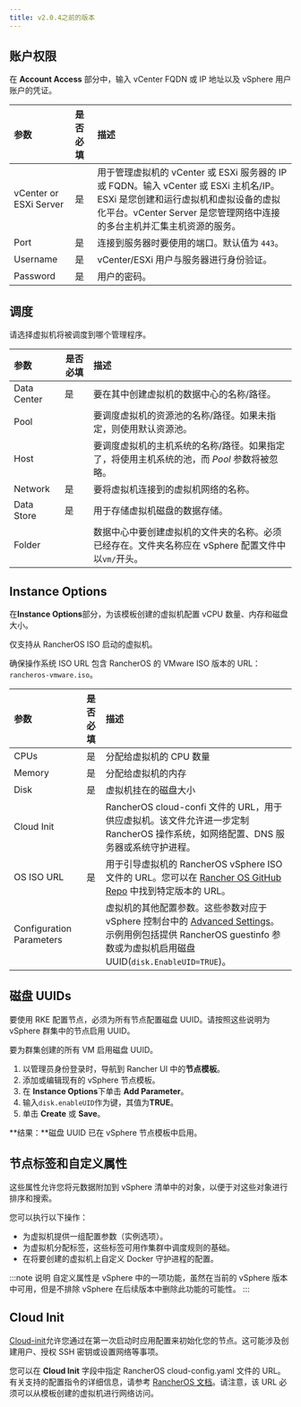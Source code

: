 ```yaml
---
title: v2.0.4之前的版本
---
```


## 账户权限

在 **Account Access** 部分中，输入 vCenter FQDN 或 IP 地址以及 vSphere 用户账户的凭证。

| 参数                   | 是否必填 | 描述                                                                                                                                                                                                     |
| :--------------------- | :------- | :------------------------------------------------------------------------------------------------------------------------------------------------------------------------------------------------------- |
| vCenter or ESXi Server | 是       | 用于管理虚拟机的 vCenter 或 ESXi 服务器的 IP 或 FQDN。输入 vCenter 或 ESXi 主机名/IP。ESXi 是您创建和运行虚拟机和虚拟设备的虚拟化平台。vCenter Server 是您管理网络中连接的多台主机并汇集主机资源的服务。 |
| Port                   | 是       | 连接到服务器时要使用的端口。默认值为 `443`。                                                                                                                                                             |
| Username               | 是       | vCenter/ESXi 用户与服务器进行身份验证。                                                                                                                                                                  |
| Password               | 是       | 用户的密码。                                                                                                                                                                                             |

## 调度

请选择虚拟机将被调度到哪个管理程序。

| 参数        | 是否必填 | 描述                                                                                               |
| :---------- | -------- | :------------------------------------------------------------------------------------------------- |
| Data Center | 是       | 要在其中创建虚拟机的数据中心的名称/路径。                                                          |
| Pool        |          | 要调度虚拟机的资源池的名称/路径。如果未指定，则使用默认资源池。                                    |
| Host        |          | 要调度虚拟机的主机系统的名称/路径。如果指定了，将使用主机系统的池，而 _Pool_ 参数将被忽略。        |
| Network     | 是       | 要将虚拟机连接到的虚拟机网络的名称。                                                               |
| Data Store  | 是       | 用于存储虚拟机磁盘的数据存储。                                                                     |
| Folder      |          | 数据中心中要创建虚拟机的文件夹的名称。必须已经存在。文件夹名称应在 vSphere 配置文件中以`vm/`开头。 |

## Instance Options

在**Instance Options**部分，为该模板创建的虚拟机配置 vCPU 数量、内存和磁盘大小。

仅支持从 RancherOS ISO 启动的虚拟机。

确保操作系统 ISO URL 包含 RancherOS 的 VMware ISO 版本的 URL：`rancheros-vmware.iso`。

| 参数                     | 是否必填 | 描述                                                                                                                                                                                                            |
| :----------------------- | :------: | :-------------------------------------------------------------------------------------------------------------------------------------------------------------------------------------------------------------- |
| CPUs                     |    是    | 分配给虚拟机的 CPU 数量                                                                                                                                                                                         |
| Memory                   |    是    | 分配给虚拟机的内存                                                                                                                                                                                              |
| Disk                     |    是    | 虚拟机挂在的磁盘大小                                                                                                                                                                                            |
| Cloud Init               |          | RancherOS cloud-confi 文件的 URL，用于供应虚拟机。该文件允许进一步定制 RancherOS 操作系统，如网络配置、DNS 服务器或系统守护进程。                                                                               |
| OS ISO URL               |    是    | 用于引导虚拟机的 RancherOS vSphere ISO 文件的 URL。您可以在 [Rancher OS GitHub Repo](https://github.com/rancher/os) 中找到特定版本的 URL。                                                                      |
| Configuration Parameters |          | 虚拟机的其他配置参数。这些参数对应于 vSphere 控制台中的 [Advanced Settings](https://kb.vmware.com/s/article/1016098)。示例用例包括提供 RancherOS guestinfo 参数或为虚拟机启用磁盘 UUID(`disk.EnableUID=TRUE`)。 |

## 磁盘 UUIDs

要使用 RKE 配置节点，必须为所有节点配置磁盘 UUID。请按照这些说明为 vSphere 群集中的节点启用 UUID。

要为群集创建的所有 VM 启用磁盘 UUID。

1. 以管理员身份登录时，导航到 Rancher UI 中的**节点模板**。
2. 添加或编辑现有的 vSphere 节点模板。
3. 在 **Instance Options**下单击 **Add Parameter**。
4. 输入`disk.enableUID`作为键，其值为**TRUE**。
5. 单击 **Create** 或 **Save**。

**结果：**磁盘 UUID 已在 vSphere 节点模板中启用。

## 节点标签和自定义属性

这些属性允许您将元数据附加到 vSphere 清单中的对象，以便于对这些对象进行排序和搜索。

您可以执行以下操作：

- 为虚拟机提供一组配置参数（实例选项）。
- 为虚拟机分配标签，这些标签可用作集群中调度规则的基础。
- 在将要创建的虚拟机上自定义 Docker 守护进程的配置。

:::note 说明
自定义属性是 vSphere 中的一项功能，虽然在当前的 vSphere 版本中可用，但是不排除 vSphere 在后续版本中删除此功能的可能性。
:::

## Cloud Init

[Cloud-init](https://cloudinit.readthedocs.io/en/latest/)允许您通过在第一次启动时应用配置来初始化您的节点。这可能涉及创建用户、授权 SSH 密钥或设置网络等事项。

您可以在 **Cloud Init** 字段中指定 RancherOS cloud-config.yaml 文件的 URL。有关支持的配置指令的详细信息，请参考 [RancherOS 文档](https://rancher.com/docs/os/v1.x/en/configuration/#cloud-config)。请注意，该 URL 必须可以从模板创建的虚拟机进行网络访问。
